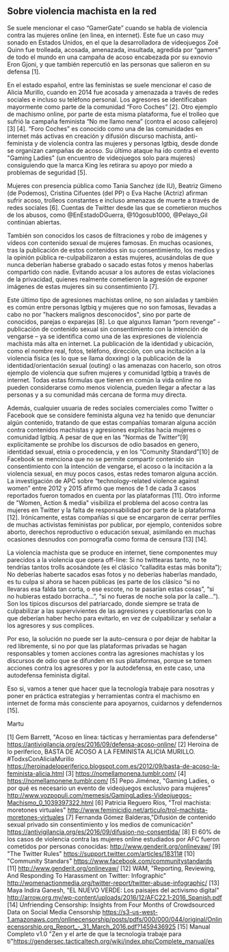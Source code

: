 ## Sobre violencia machista en la red

Se suele mencionar el caso “GamerGate” cuando se habla de violencia contra las mujeres online (en linea, en internet). Este fue un caso muy sonado en Estados Unidos, en el que la desarrolladora de videojuegos Zoë Quinn fue trolleada, acosada, amenazada, insultada, agredida por “gamers” de todo el mundo en una campaña de acoso encabezada por su exnovio Eron Gjoni, y que también repercutió en las personas que salieron en su defensa [1]. 

En el estado español, entre las feministas se suele mencionar el caso de Alicia Murillo, cuando en 2014 fue acosada y amenazada a través de redes sociales e incluso su teléfono personal. Los agresores se identificaban mayormente como parte de la comunidad “Foro Coches” [2]. Otro ejemplo de machismo online, por parte de esta misma plataforma, fue el trolleo que sufrió la campaña feminista “No me llamo nena” (contra el acoso callejero) [3] [4]. “Foro Coches” es conocido como una de las comunidades en internet más activas en creación y difusión discurso machista, anti-feminista y de violencia contra las mujeres y personas lgtbiq, desde donde se organizan campañas de acoso. Su último ataque ha ido contra el evento "Gaming Ladies" (un encuentro de videojuegos solo para mujeres) consiguiendo que la marca King les retirara su apoyo por miedo a problemas de seguridad [5].

Mujeres con presencia pública como Tania Sanchez (de IU), Beatriz Gimeno (de Podemos), Cristina Cifuentes (del PP) o Eva Hache (Actriz) afirman sufrir acoso, trolleos constantes e incluso amenazas de muerte a través de redes sociales [6]. Cuentas de Twitter desde las que se cometieron muchos de los abusos, como @EnEstadoDGuerra, @10gosub1000, @Pelayo_Gil continúan abiertas. 

También son conocidos los casos de filtraciones y robo de imágenes y vídeos con contenido sexual de mujeres famosas. En muchas ocasiones, tras la publicación de estos contenidos sin su consentimiento, los medios y la opinión pública re-culpabilizaron a estas mujeres, acusándolas de que nunca deberían haberse grabado o sacado estas fotos y menos haberlas compartido con nadie. Evitando acusar a los autores de estas violaciones de la privacidad, quienes realmente cometieron la agresión de exponer imágenes de estas mujeres sin su consentimiento [7]. 

Este último tipo de agresiones machistas online, no son aisladas y también es común entre personas lgtbiq y mujeres que no son famosas, llevadas a cabo no por "hackers malignos desconocidos", sino por parte de conocidos, parejas o exparejas [8]. Lo que algunxs llaman “porn revenge” - publicación de contenido sexual sin consentimiento con la intención de vengarse – ya se identifica como una de las expresiones de violencia machista más alta en internet. La publicación de la identidad y ubicación, como el nombre real, fotos, teléfono, dirección, con una incitación a la violencia física (es lo que se llama doxxing) o la publicación de la identidad/orientación sexual (outing) o las amenazas con hacerlo, son otros ejemplo de violencia que sufren mujeres y comunidad lgtbiq a través de internet. Todas estas fórmulas que tienen en común la vida online no pueden considerarse como menos violencia, pueden llegar a afectar a las personas y a su comunidad más cercana de forma muy directa. 

Además, cualquier usuaria de redes sociales comerciales como Twitter o Facebook que se considere feminista alguna vez ha tenido que denunciar algún contenido, tratando de que estas compañías tomaran alguna acción contra contenidos machistas y agresiones explicitas hacia mujeres o comunidad lgtbiq. A pesar de que en las “Normas de Twitter”[9] explícitamente se prohíbe los discursos de odio basados en genero, identidad sexual, etnia o procedencia, y en los “Comunity Standard”[10] de Facebook se menciona que no se permite compartir contenido sin consentimiento con la intención de vengarse, el acoso o la incitación a la violencia sexual, en muy pocos casos, estas redes tomaron alguna acción. La investigación de APC sobre “technology-related violence against women” entre 2012 y 2015 afirmó que menos de 1 de cada 3 casos reportados fueron tomados en cuenta por las plataformas [11]. Otro informe de "Women, Action & media" visibiliza el problema del acoso contra las mujeres en Twitter y la falta de responsabilidad por parte de la plataforma [12]. Irónicamente, estas compañías si que se encargaron de cerrar perfiles de muchas activistas feministas por publicar, por ejemplo, contenidos sobre aborto, derechos reproductivo o educación sexual, asimilando en muchas ocasiones desnudos con pornografía como forma de censura [13] [14]. 

La violencia machista que se produce en internet, tiene componentes muy parecidos a la violencia que opera off-line: Si no twittearas tanto, no te tendrías tantos trolls acosándote (es el clásico “calladita estas más bonita”); No deberías haberte sacados esas fotos y no deberías haberlas mandado, es tu culpa si ahora se hacen públicas (es parte de los clásico “si no llevaras esa falda tan corta, o ese escote, no te pasarían estas cosas”, “si no hubieras estado borracha...”, “si no fueras de noche sola por la calle...”). Son los típicos discursos del patriarcado, donde siempre se trata de culpabilizar a las supervivientes de las agresiones y cuestionarlas con lo que deberían haber hecho para evitarlo, en vez de culpabilizar y señalar a los agresores y sus complices. 

Por eso, la solución no puede ser la auto-censura o por dejar de habitar la red libremente, si no por que las plataformas privadas se hagan responsables y tomen acciones contra las agresiones machistas y los discursos de odio que se difunden en sus plataformas, porque se tomen acciones contra los agresores y por la autodefensa, en este caso, una autodefensa feminista digital.

Eso si, vamos a tener que hacer que la tecnología trabaje para nosotras y poner en práctica estrategias y herramientas contra el machismo en internet de forma más consciente para apoyarnos, cuidarnos y defendernos [15]. 

Martu

[1] Gem Barrett, "Acoso en línea: tácticas y herramientas para defenderse" 
https://antivigilancia.org/es/2016/09/defensa-acoso-online/
[2] Heroina de lo periferico, BASTA DE ACOSO A LA FEMINISTA ALICIA MURILLO. #TodxsConAliciaMurillo https://heroinadeloperiferico.blogspot.com.es/2012/09/basta-de-acoso-la-feminista-alicia.html
[3] https://nomellamonena.tumblr.com/
[4] https://nomellamonene.tumblr.com/
[5] Pepo Jiménez, "Gaming Ladies, o por qué es necesario un evento de videojuegos exclusivo para mujeres" http://www.vozpopuli.com/memesis/GamingLadies-Videojuegos-Machismo_0_1039397322.html
[6] Patricia Reguero Ríos, "Trol machista: moretones virtuales" http://www.feminicidio.net/articulo/trol-machista-moretones-virtuales
[7] Fernanda Gómez Balderas,"Difusión de contenido sexual privado sin consentimiento y los medios de comunicación" https://antivigilancia.org/es/2016/09/difusion-no-consentida/
[8] El 60% de los casos de violencia contra las mujeres online estudiados por AFC fueron cometidos por personas conocidas: http://www.genderit.org/onlinevaw/
[9] "The Twitter Rules" https://support.twitter.com/articles/18311# 
[10] "Community Standars" https://www.facebook.com/communitystandards
[11] http://www.genderit.org/onlinevaw/
[12] WAM, "Reporting, Reviewing, And Responding To Harassment on Twitter: Infographic" http://womenactionmedia.org/twitter-report/twitter-abuse-infographic/
[13] Maya Indira Ganesh, "EL NUEVO VERDE: Los paisajes del activismo digital" http://arrow.org.my/wp-content/uploads/2016/12/AFC22.1-2016_Spanish.pdf
[14] Unfriending Censorship: Insights from Four Months of Crowdsourced Data on Social Media Censorship https://s3-us-west-1.amazonaws.com/onlinecensorship/posts/pdfs/000/000/044/original/Onlinecensorship.org_Report_-_31_March_2016.pdf?1459436925
[15] Manual Completo v1.0 "Zen y el arte de que la tecnología trabaje para ti"https://gendersec.tacticaltech.org/wiki/index.php/Complete_manual/es
